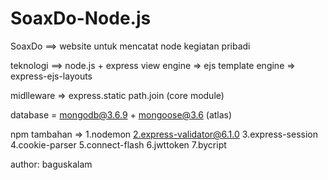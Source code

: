 # SoaxDo-Node.js
SoaxDo ==> website untuk mencatat node kegiatan pribadi

teknologi ==> node.js + express
view engine => ejs
template engine => express-ejs-layouts

midlleware => express.static
	      path.join (core module)

database = mongodb@3.6.9 + mongoose@3.6 (atlas)

npm tambahan => 
1.nodemon
2.express-validator@6.1.0
3.express-session
4.cookie-parser
5.connect-flash
6.jwttoken
7.bycript


author: baguskalam

